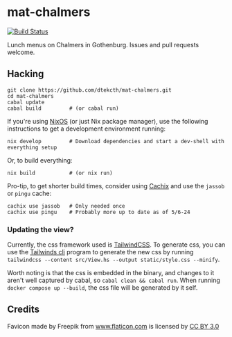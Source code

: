# mat-chalmers

[![Build Status](https://travis-ci.org/dtekcth/mat-chalmers.svg?branch=master)](https://travis-ci.org/dtekcth/mat-chalmers)

Lunch menus on Chalmers in Gothenburg. Issues and pull requests welcome.

## Hacking

```
git clone https://github.com/dtekcth/mat-chalmers.git
cd mat-chalmers
cabal update
cabal build         # (or cabal run)
```

If you're using [NixOS] (or just Nix package manager), use the
following instructions to get a development environment running:

```
nix develop         # Download dependencies and start a dev-shell with everything setup
```

Or, to build everything:

```
nix build           # (or nix run)
```

Pro-tip, to get shorter build times, consider using [Cachix] and use
the `jassob` or `pingu` cache:

```
cachix use jassob   # Only needed once
cachix use pingu    # Probably more up to date as of 5/6-24
```

### Updating the view?
Currently, the css framework used is [TailwindCSS](https://tailwindcss.com).
To generate css, you can use the [Tailwinds cli](https://tailwindcss.com/blog/standalone-cli) program to generate the new css by running `tailwindcss --content src/View.hs --output static/style.css --minify`.

Worth noting is that the css is embedded in the binary, and changes to it aren't well captured by cabal, so `cabal clean && cabal run`.
When running `docker compose up --build`, the css file will be generated by it self.

## Credits

Favicon made by Freepik from <a href="http://www.flaticon.com"
title="Flaticon">www.flaticon.com</a> is licensed by <a
href="http://creativecommons.org/licenses/by/3.0/" title="Creative
Commons BY 3.0">CC BY 3.0</a>

[nixos]: https://nixos.org/
[cachix]: https://docs.cachix.org/installation
